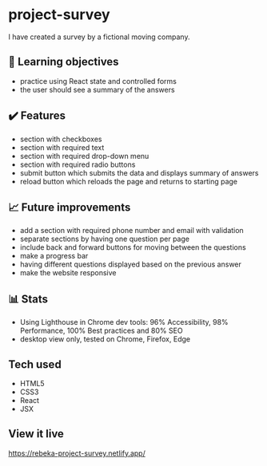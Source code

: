 # project-survey 

I have created a survey by a fictional moving company. 

## :brain: Learning objectives
- practice using React state and controlled forms
- the user should see a summary of the answers

## :heavy_check_mark: Features
- section with checkboxes 
- section with required text
- section with required drop-down menu
- section with required radio buttons
- submit button which submits the data and displays summary of answers
- reload button which reloads the page and returns to starting page

## :chart_with_upwards_trend: Future improvements
- add a section with required phone number and email with validation
- separate sections by having one question per page
- include back and forward buttons for moving between the questions
- make a progress bar
- having different questions displayed based on the previous answer 
- make the website responsive

## :bar_chart: Stats 
- Using Lighthouse in Chrome dev tools: 96% Accessibility, 98% Performance, 100% Best practices and 80% SEO
- desktop view only, tested on Chrome, Firefox, Edge

## Tech used
- HTML5
- CSS3
- React
- JSX

## View it live
https://rebeka-project-survey.netlify.app/
